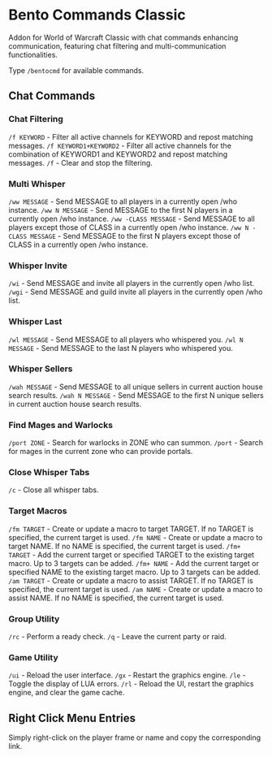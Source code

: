 # Bento Commands Classic

Addon for World of Warcraft Classic with chat commands enhancing communication, featuring chat filtering and multi-communication functionalities.

Type `/bentocmd` for available commands.

## Chat Commands

### Chat Filtering
`/f KEYWORD` - Filter all active channels for KEYWORD and repost matching messages.
`/f KEYWORD1+KEYWORD2` - Filter all active channels for the combination of KEYWORD1 and KEYWORD2 and repost matching messages.
`/f` - Clear and stop the filtering.

### Multi Whisper
`/ww MESSAGE` - Send MESSAGE to all players in a currently open /who instance.
`/ww N MESSAGE` - Send MESSAGE to the first N players in a currently open /who instance.
`/ww -CLASS MESSAGE` - Send MESSAGE to all players except those of CLASS in a currently open /who instance.
`/ww N -CLASS MESSAGE` - Send MESSAGE to the first N players except those of CLASS in a currently open /who instance.

### Whisper Invite
`/wi` - Send MESSAGE and invite all players in the currently open /who list.
`/wgi` - Send MESSAGE and guild invite all players in the currently open /who list.

### Whisper Last
`/wl MESSAGE` - Send MESSAGE to all players who whispered you.
`/wl N MESSAGE` - Send MESSAGE to the last N players who whispered you.

### Whisper Sellers
`/wah MESSAGE` - Send MESSAGE to all unique sellers in current auction house search results.
`/wah N MESSAGE` - Send MESSAGE to the first N unique sellers in current auction house search results.

### Find Mages and Warlocks
`/port ZONE` - Search for warlocks in ZONE who can summon.
`/port` - Search for mages in the current zone who can provide portals.

### Close Whisper Tabs
`/c` - Close all whisper tabs.

### Target Macros
`/fm TARGET` - Create or update a macro to target TARGET. If no TARGET is specified, the current target is used.
`/fm NAME` - Create or update a macro to target NAME. If no NAME is specified, the current target is used.
`/fm+ TARGET` - Add the current target or specified TARGET to the existing target macro. Up to 3 targets can be added.
`/fm+ NAME` - Add the current target or specified NAME to the existing target macro. Up to 3 targets can be added.
`/am TARGET` - Create or update a macro to assist TARGET. If no TARGET is specified, the current target is used.
`/am NAME` - Create or update a macro to assist NAME. If no NAME is specified, the current target is used.

### Group Utility
`/rc` - Perform a ready check.
`/q` - Leave the current party or raid.

### Game Utility
`/ui` - Reload the user interface.
`/gx` - Restart the graphics engine.
`/le` - Toggle the display of LUA errors.
`/rl` - Reload the UI, restart the graphics engine, and clear the game cache.

## Right Click Menu Entries
Simply right-click on the player frame or name and copy the corresponding link.